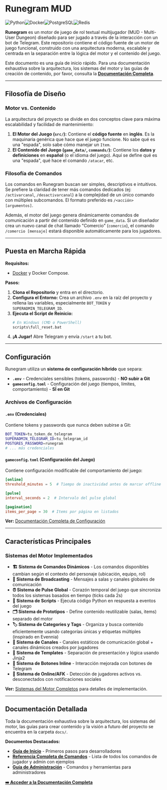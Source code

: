 # Runegram MUD

![Python](https://img.shields.io/badge/python-3.11-blue.svg)![Docker](https://img.shields.io/badge/docker-%230db7ed.svg?style=for-the-badge&logo=docker&logoColor=white)![PostgreSQL](https://img.shields.io/badge/postgresql-%23316192.svg?style=for-the-badge&logo=postgresql&logoColor=white)![Redis](https://img.shields.io/badge/redis-%23DD0031.svg?style=for-the-badge&logo=redis&logoColor=white)

**Runegram** es un motor de juego de rol textual multijugador (MUD - Multi-User Dungeon) diseñado para ser jugado a través de la interacción con un bot de Telegram. Este repositorio contiene el código fuente de un motor de juego funcional, construido con una arquitectura moderna, escalable y centrada en la separación entre la lógica del motor y el contenido del juego.

Este documento es una guía de inicio rápido. Para una documentación exhaustiva sobre la arquitectura, los sistemas del motor y las guías de creación de contenido, por favor, consulta la **[Documentación Completa](./docs/)**.

---

## Filosofía de Diseño

### Motor vs. Contenido
La arquitectura del proyecto se divide en dos conceptos clave para máxima escalabilidad y facilidad de mantenimiento:

1.  **El Motor del Juego (`src/`):** Contiene el **código fuente** en **inglés**. Es la maquinaria genérica que hace que el juego funcione. No sabe qué es una "espada", solo sabe cómo manejar un `Item`.
2.  **El Contenido del Juego (`game_data/`, `commands/`):** Contiene los **datos y definiciones** en **español** (o el idioma del juego). Aquí se define qué es una "espada", qué hace el comando `/atacar`, etc.

### Filosofía de Comandos
Los comandos en Runegram buscan ser simples, descriptivos e intuitivos. Se prefiere la claridad de tener más comandos dedicados (ej: `/activarcanal`, `/desactivarcanal`) a la complejidad de un único comando con múltiples subcomandos. El formato preferido es `/<acción> [argumentos]`.

Además, el motor del juego genera dinámicamente comandos de comunicación a partir del contenido definido en `game_data`. Si un diseñador crea un nuevo canal de chat llamado "Comercio" (`comercio`), el comando `/comercio [mensaje]` estará disponible automáticamente para los jugadores.

---

## Puesta en Marcha Rápida

**Requisitos:**
*   [Docker](https://www.docker.com/products/docker-desktop/) y Docker Compose.

**Pasos:**

1.  **Clona el Repositorio** y entra en el directorio.
2.  **Configura el Entorno:** Crea un archivo `.env` en la raíz del proyecto y rellena las variables, especialmente `BOT_TOKEN` y `SUPERADMIN_TELEGRAM_ID`.
3.  **Ejecuta el Script de Reinicio:**
    ```bash
    # En Windows (CMD o PowerShell)
    scripts\full_reset.bat
    ```
4.  **¡A Jugar!** Abre Telegram y envía `/start` a tu bot.

---

## Configuración

Runegram utiliza un **sistema de configuración híbrido** que separa:

- **`.env`** - Credenciales sensibles (tokens, passwords) - **NO subir a Git**
- **`gameconfig.toml`** - Configuración del juego (tiempos, límites, comportamiento) - **SÍ en Git**

### Archivos de Configuración

#### `.env` (Credenciales)
Contiene tokens y passwords que nunca deben subirse a Git:
```bash
BOT_TOKEN=tu_token_de_telegram
SUPERADMIN_TELEGRAM_ID=tu_telegram_id
POSTGRES_PASSWORD=runegram
# ... más credenciales
```

#### `gameconfig.toml` (Configuración del Juego)
Contiene configuración modificable del comportamiento del juego:
```toml
[online]
threshold_minutes = 5  # Tiempo de inactividad antes de marcar offline

[pulse]
interval_seconds = 2  # Intervalo del pulse global

[pagination]
items_per_page = 30  # Items por página en listados
```

**Ver:** [Documentación Completa de Configuración](./docs/10_CONFIGURATION.md)

---

## Características Principales

### Sistemas del Motor Implementados

- **🏗️ Sistema de Comandos Dinámicos** - Los comandos disponibles cambian según el contexto del personaje (ubicación, equipo, rol)
- **📡 Sistema de Broadcasting** - Mensajes a salas y canales globales de comunicación
- **⏰ Sistema de Pulse Global** - Corazón temporal del juego que sincroniza todos los sistemas basados en tiempo (ticks cada 2s)
- **📜 Sistema de Scripts** - Ejecuta código Python en respuesta a eventos del juego
- **🗂️ Sistema de Prototipos** - Define contenido reutilizable (salas, items) separado del motor
- **🏷️ Sistema de Categories y Tags** - Organiza y busca contenido eficientemente usando categorías únicas y etiquetas múltiples (inspirado en Evennia)
- **💬 Sistema de Canales** - Canales estáticos de comunicación global + canales dinámicos creados por jugadores
- **🎨 Sistema de Templates** - Separación de presentación y lógica usando Jinja2
- **🔘 Sistema de Botones Inline** - Interacción mejorada con botones de Telegram
- **👥 Sistema de Online/AFK** - Detección de jugadores activos vs. desconectados con notificaciones sociales

**Ver:** [Sistemas del Motor Completos](./docs/03_ENGINE_SYSTEMS/) para detalles de implementación.

---

## Documentación Detallada

Toda la documentación exhaustiva sobre la arquitectura, los sistemas del motor, las guías para crear contenido y la visión a futuro del proyecto se encuentra en la carpeta `docs/`.

**Documentos Destacados:**
- **[Guía de Inicio](./docs/01_GETTING_STARTED.md)** - Primeros pasos para desarrolladores
- **[Referencia Completa de Comandos](./docs/COMMAND_REFERENCE.md)** - Lista de todos los comandos de jugador y admin con ejemplos
- **[Guía de Administración](./docs/05_ADMIN_GUIDE.md)** - Comandos y herramientas para administradores

**[➡️ Acceder a la Documentación Completa](./docs/01_GETTING_STARTED.md)**
